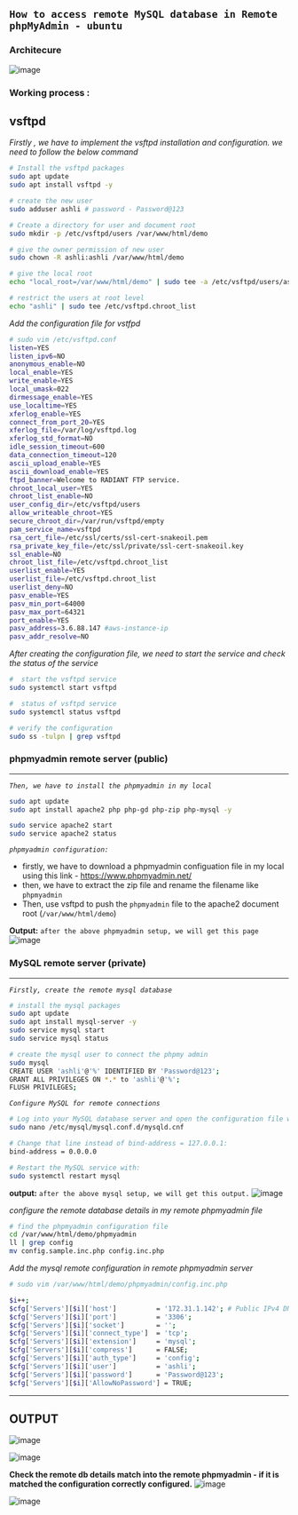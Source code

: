## `How to access remote MySQL database in Remote phpMyAdmin - ubuntu`

### Architecure
![image](https://github.com/fourtimes/php/assets/91359308/0bba263a-860c-414a-ac9d-0f565ba49648)

### Working process :
vsftpd
-------
_Firstly , we have to implement the vsftpd installation and configuration. we need to follow the below command_

```sh
# Install the vsftpd packages
sudo apt update 
sudo apt install vsftpd -y

# create the new user
sudo adduser ashli # password - Password@123

# Create a directory for user and document root
sudo mkdir -p /etc/vsftpd/users /var/www/html/demo

# give the owner permission of new user
sudo chown -R ashli:ashli /var/www/html/demo

# give the local root
echo "local_root=/var/www/html/demo" | sudo tee -a /etc/vsftpd/users/ashli

# restrict the users at root level
echo "ashli" | sudo tee /etc/vsftpd.chroot_list
```
_Add the configuration file for vstfpd_
```sh
# sudo vim /etc/vsftpd.conf
listen=YES
listen_ipv6=NO
anonymous_enable=NO
local_enable=YES
write_enable=YES
local_umask=022
dirmessage_enable=YES
use_localtime=YES
xferlog_enable=YES
connect_from_port_20=YES
xferlog_file=/var/log/vsftpd.log
xferlog_std_format=NO
idle_session_timeout=600
data_connection_timeout=120
ascii_upload_enable=YES
ascii_download_enable=YES
ftpd_banner=Welcome to RADIANT FTP service.
chroot_local_user=YES
chroot_list_enable=NO
user_config_dir=/etc/vsftpd/users
allow_writeable_chroot=YES
secure_chroot_dir=/var/run/vsftpd/empty
pam_service_name=vsftpd
rsa_cert_file=/etc/ssl/certs/ssl-cert-snakeoil.pem
rsa_private_key_file=/etc/ssl/private/ssl-cert-snakeoil.key
ssl_enable=NO
chroot_list_file=/etc/vsftpd.chroot_list
userlist_enable=YES
userlist_file=/etc/vsftpd.chroot_list
userlist_deny=NO
pasv_enable=YES
pasv_min_port=64000
pasv_max_port=64321
port_enable=YES
pasv_address=3.6.88.147 #aws-instance-ip
pasv_addr_resolve=NO
```
_After creating the configuration file, we need to start the service and check the status of the service_
```sh
#  start the vsftpd service
sudo systemctl start vsftpd

#  status of vsftpd service
sudo systemctl status vsftpd

# verify the configuration
sudo ss -tulpn | grep vsftpd

```

### phpmyadmin remote server (public)
---
_`Then, we have to install the phpmyadmin in my local`_

```sh
sudo apt update
sudo apt install apache2 php php-gd php-zip php-mysql -y

sudo service apache2 start
sudo service apache2 status
```
_`phpmyadmin configuration:`_

- firstly, we have to download a phpmyadmin configuation file in my local using this link - https://www.phpmyadmin.net/
- then, we have to extract the zip file and rename the filename like `phpmyadmin`
- Then, use vsftpd to push the `phpmyadmin` file to the apache2 document root (`/var/www/html/demo`)


**Output:**
`after the above phpmyadmin setup, we will get this page`
![image](https://github.com/fourtimes/php/assets/91359308/e0fb7f22-b1ab-4e3a-ad2b-0364c8a7e8b6)

### MySQL remote server (private)
---
_`Firstly, create the remote mysql database`_
```sh
# install the mysql packages
sudo apt update
sudo apt install mysql-server -y
sudo service mysql start
sudo service mysql status

# create the mysql user to connect the phpmy admin
sudo mysql
CREATE USER 'ashli'@'%' IDENTIFIED BY 'Password@123';
GRANT ALL PRIVILEGES ON *.* to 'ashli'@'%';
FLUSH PRIVILEGES;
```
_`Configure MySQL for remote connections`_
```sh
# Log into your MySQL database server and open the configuration file with the command:
sudo nano /etc/mysql/mysql.conf.d/mysqld.cnf

# Change that line instead of bind-address = 127.0.0.1:
bind-address = 0.0.0.0

# Restart the MySQL service with:
sudo systemctl restart mysql
```

**output:** `after the above mysql setup, we will get this output.`
![image](https://github.com/fourtimes/php/assets/91359308/51d4574e-3323-44a5-86a5-3e318e4c601c)

_configure the remote database details in my remote phpmyadmin file_
```sh
# find the phpmyadmin configuration file
cd /var/www/html/demo/phpmyadmin
ll | grep config
mv config.sample.inc.php config.inc.php
```
_Add the mysql remote configuration in remote phpmyadmin server_
```sh
# sudo vim /var/www/html/demo/phpmyadmin/config.inc.php

$i++;
$cfg['Servers'][$i]['host']          = '172.31.1.142'; # Public IPv4 DNS Name
$cfg['Servers'][$i]['port']          = '3306';
$cfg['Servers'][$i]['socket']        = '';
$cfg['Servers'][$i]['connect_type']  = 'tcp';
$cfg['Servers'][$i]['extension']     = 'mysql';
$cfg['Servers'][$i]['compress']      = FALSE;
$cfg['Servers'][$i]['auth_type']     = 'config';
$cfg['Servers'][$i]['user']          = 'ashli';
$cfg['Servers'][$i]['password']      = 'Password@123';
$cfg['Servers'][$i]['AllowNoPassword'] = TRUE;

```
---

OUTPUT 
-------

![image](https://github.com/fourtimes/php/assets/91359308/ff72a39b-8519-40bb-9eff-6f0224abe92e)

![image](https://github.com/fourtimes/php/assets/91359308/6ee42a18-ebae-47b4-ae03-59cf117f7195)

**Check the remote db details match into the remote phpmyadmin - if it is matched the configuration correctly configured.**
![image](https://github.com/fourtimes/php/assets/91359308/81fdee7d-bbb5-4863-a2f0-79349bcb96dd)

![image](https://github.com/fourtimes/php/assets/91359308/85a313cf-7970-4c57-b72b-6a194527fe7a)



